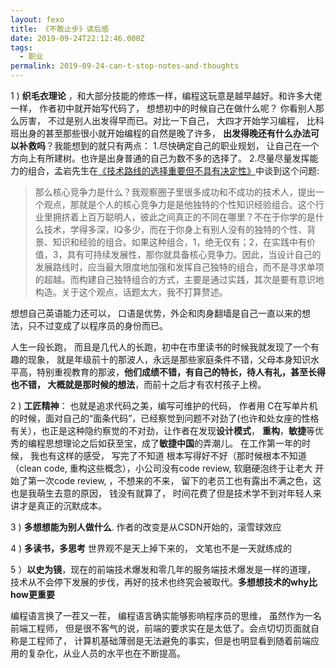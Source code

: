 ```yaml
---
layout: fexo
title: 《不敢止步》读后感
date: 2019-09-24T22:12:46.000Z
tags:
  - 职业
permalink: 2019-09-24-can-t-stop-notes-and-thoughts
---
```


1 ) **织毛衣理论** ，和大部分技能的修炼一样，编程这玩意是越早越好。和许多大佬一样， 作者初中就开始写代码了， 想想初中的时候自己在做什么呢？  你看别人那么厉害， 不过是别人出发得早而已。对比一下自己， 大四才开始学习编程， 比科班出身的甚至那些很小就开始编程的自然是晚了许多， **出发得晚还有什么办法可以补救吗**？我能想到的就只有两点：
1.尽快确定自己的职业规划， 让自己在一个方向上有所建树。也许是出身普通的自己为数不多的选择了。
2.尽量尽量发挥能力的组合，孟岩先生在[《技术路线的选择重要但不具有决定性》](http://blog.csdn.net/myan/archive/2008/11/07/3247071.aspx)中谈到这个问题:
> 那么核心竞争力是什么？我观察圈子里很多成功和不成功的技术人，提出一个观点，那就是个人的核心竞争力是是他独特的个性知识经验组合。这个行业里拥挤着上百万聪明人，彼此之间真正的不同在哪里？不在于你学的是什么技术，学得多深，IQ多少，而在于你身上有别人没有的独特的个性、背景、知识和经验的组合。如果这种组合，1，绝无仅有；2，在实践中有价值，3，具有可持续发展性，那你就具备核心竞争力。因此，当设计自己的发展路线时，应当最大限度地加强和发挥自己独特的组合，而不是寻求单项的超越。而构建自己独特组合的方式，主要是通过实践，其次是要有意识地构造。关于这个观点，话题太大，我不打算赘述。

想想自己英语能力还可以， 口语是优势，外企和肉身翻墙是自己一直以来的想法，只不过变成了以程序员的身份而已。

人生一段长跑， 而且是几代人的长跑，初中在市里读书的时候我就发现了一个有趣的现象， 就是年级前十的那波人，永远是那些家庭条件不错，父母本身知识水平高，特别重视教育的那波，**他们成绩不错，有自己的特长，待人有礼，甚至长得也不错， 大概就是那时候的想法**，而前十之后才有农村孩子上榜。

2 ) **工匠精神**： 也就是追求代码之美，编写可维护的代码， 作者用 C在写单片机的时候，面对自己的“面条代码”，已经察觉到问题不对劲了(也许和处女座的性格有关），也正是这种隐约察觉的不对劲，让作者在发现**设计模式**， **重构**，**敏捷**等优秀的编程思想理论之后如获至宝，成了**敏捷中国**的弄潮儿。 在工作第一年的时候， 我也有这样的感受， 写完了不知道 根本写得好不好（那时候根本不知道（clean code, 重构这些概念），小公司没有code review,  软磨硬泡终于让老大 开始了第一次code review, ，不想来的不来， 留下的老员工也有露出不满之色，这也是我萌生去意的原因， 钱没有就算了， 时间花费了但是技术学不到对年轻人来讲才是真正的沉默成本。

3 ) **多想想能为别人做什么**. 作者的改变是从CSDN开始的，滚雪球效应
 
4 ) **多读书，多思考** 世界观不是天上掉下来的， 文笔也不是一天就练成的

5 ）**以史为镜**，现在的前端技术爆发和零几年的服务端技术爆发是一样的道理， 技术从不会停下发展的步伐，再好的技术也终究会被取代。**多想想技术的why比how更重要**

编程语言换了一茬又一茬， 编程语言确实能够影响程序员的思维， 虽然作为一名前端工程师， 但是很不客气的说，前端的要求实在是太低了。会点切切页面就自称是工程师了， 计算机基础薄弱是无法避免的事实，但是也明显看到随着前端应用的复杂化，从业人员的水平也在不断提高。




